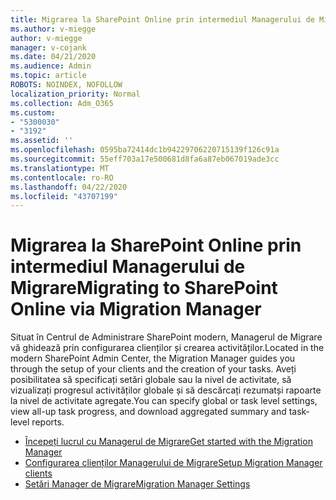 ```yaml
---
title: Migrarea la SharePoint Online prin intermediul Managerului de Migrare
ms.author: v-miegge
author: v-miegge
manager: v-cojank
ms.date: 04/21/2020
ms.audience: Admin
ms.topic: article
ROBOTS: NOINDEX, NOFOLLOW
localization_priority: Normal
ms.collection: Adm_O365
ms.custom:
- "5300030"
- "3192"
ms.assetid: ''
ms.openlocfilehash: 0595ba72414dc1b94229706220715139f126c91a
ms.sourcegitcommit: 55eff703a17e500681d8fa6a87eb067019ade3cc
ms.translationtype: MT
ms.contentlocale: ro-RO
ms.lasthandoff: 04/22/2020
ms.locfileid: "43707199"
---
```

# <a name="migrating-to-sharepoint-online-via-migration-manager"></a><span data-ttu-id="d2220-102">Migrarea la SharePoint Online prin intermediul Managerului de Migrare</span><span class="sxs-lookup"><span data-stu-id="d2220-102">Migrating to SharePoint Online via Migration Manager</span></span>

<span data-ttu-id="d2220-103">Situat în Centrul de Administrare SharePoint modern, Managerul de Migrare vă ghidează prin configurarea clienților și crearea activităților.</span><span class="sxs-lookup"><span data-stu-id="d2220-103">Located in the modern SharePoint Admin Center, the Migration Manager guides you through the setup of your clients and the creation of your tasks.</span></span> <span data-ttu-id="d2220-104">Aveți posibilitatea să specificați setări globale sau la nivel de activitate, să vizualizați progresul activităților globale și să descărcați rezumatși rapoarte la nivel de activitate agregate.</span><span class="sxs-lookup"><span data-stu-id="d2220-104">You can specify global or task level settings, view all-up task progress, and download aggregated summary and task-level reports.</span></span>

* [<span data-ttu-id="d2220-105">Începeți lucrul cu Managerul de Migrare</span><span class="sxs-lookup"><span data-stu-id="d2220-105">Get started with the Migration Manager</span></span>](https://docs.microsoft.com/sharepointmigration/mm-get-started)
* [<span data-ttu-id="d2220-106">Configurarea clienților Managerului de Migrare</span><span class="sxs-lookup"><span data-stu-id="d2220-106">Setup Migration Manager clients</span></span>](https://docs.microsoft.com/sharepointmigration/mm-setup-clients)
* [<span data-ttu-id="d2220-107">Setări Manager de Migrare</span><span class="sxs-lookup"><span data-stu-id="d2220-107">Migration Manager Settings</span></span>](https://docs.microsoft.com/sharepointmigration/mm-settings)